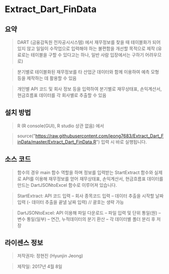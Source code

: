 # Extract_Dart_FinData


## 요약

> DART (금융감독원 전자공시시스템) 에서 재무정보를 찾을 때 테이블화가 되어 있지 않고 일일이 수작업으로 입력해야 하는 불편함을 개선할 목적으로 제작 (유료로는 테이블을 구할 수 있다고는 하나, 일반 사람 입장에서는 구하기 어려우므로)

> 분기별로 테이블화된 재무정보를 타 산업군 데이터와 함께 이용하여 예측 모형 등을 제작하는 데 활용할 수 있음

> 개인별 API 코드
및 회사 정보 등을 입력하여 분기별로 재무상태표, 손익계산서, 현금흐름표
데이터를 각 회사별로 추출할 수 있음


## 설치 방법

> R (R console(GUI), R studio 상관 없음) 에서

> source("https://raw.githubusercontent.com/jeong7683/Extract_Dart_FinData/master/Extract_Dart_FinData.R") 입력 시 바로 실행됩니다.


## 소스 코드

> 함수의 경우 main 함수 역할을 하며 정보를 입력받는 StartExtract 함수와 실제로 API를 이용해 재무정보를 얻어 재무상태표, 손익계산서, 현금흐름표 데이터를 만드는 DartJSONtoExcel 함수로 이루어져 있습니다.

> StartExtract: API 코드 입력 – 회사 종목코드 입력 – 데이터 추출을 시작할 날짜 입력 (- 데이터 추출을 끝낼 날짜 입력) // 괄호는 생략 가능

> DartJSONtoExcel: API 이용해 파일 다운로드 – 파일 입력 및 단위 통일(원) – 변수 통일(일부) – 연간, 누적데이터의 분기 환산 – 각 데이터별 폴더 분리 후 저장


## 라이센스 정보


> 저작권자: 정현진 (Hyunjin Jeong)

> 제작일: 2017년 4월 8일


